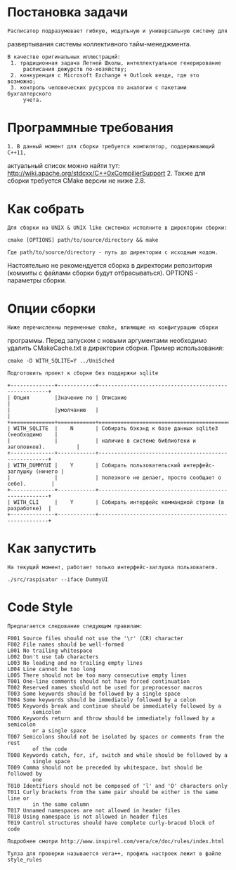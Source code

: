 Постановка задачи
=================

    Расписатор подразумевает гибкую, модульную и универсальную систему для
развертывания системы коллективного тайм-менеджмента.

    В качестве оригинальных иллюстраций:
     1. традиционная задача Летней Школы, интеллектуальное генерирование
         расписания дежурств по-хозяйству;  
     2. конкуренция с Microsoft Exchange + Outlook везде, где это возможно;
     3. контроль человеческих русурсов по аналогии с пакетами бухгалтерского
         учета.

Программные требования
======================

    1. В данный момент для сборки требуется компилятор, поддерживающий C++11,
актуальный список можно найти тут:
http://wiki.apache.org/stdcxx/C++0xCompilierSupport
    2. Также для сборки требуется CMake версии не ниже 2.8.

Как собрать
===========

    Для сборки на UNIX & UNIX like системах исполните в директории сборки:

    cmake [OPTIONS] path/to/source/directory && make
    
    Где path/to/source/directory - путь до директории с исходным кодом.
Настоятельно не рекомендуется сборка в директории репозитория (коммиты с файлами
сборки будут отбрасываться). OPTIONS - параметры сборки.

Опции сборки
============
    
    Ниже перечисленны переменные cmake, влияющие на конфигурацию сборки
программы. Перед запуском с новыми аргументами необходимо удалить CMakeCache.txt
в директории сборки. Пример использования:

    cmake -D WITH_SQLITE=Y ../UniSched

    Подготовить проект к сборке без поддержки sqlite

    +--------------+------------+------------------------------------------------------+
    | Опция        |Значение по | Описание                                             |
    |              |умолчанию   |                                                      |
    +==============+============+======================================================+
    | WITH_SQLITE  |    N       | Собирать бэкэнд к базе данных sqlite3 (необходимо    |
    |              |            | наличие в системе библиотеки и заголовков).          |
    +--------------+------------+------------------------------------------------------+
    | WITH_DUMMYUI |    Y       | Собирать пользовательский интерфейс-заглушку (ничего |
    |              |            | полезного не делает, просто сообщает о себе).        |
    +--------------+------------+------------------------------------------------------+
    | WITH_CLI     |    Y       | Собирать интерфейс коммандной строки (в разработке)  |
    +--------------+------------+------------------------------------------------------+


Как запустить
=============

    На текущий момент, работает только интерфейс-заглушка пользователя.

    ./src/raspisator --iface DummyUI


Code Style
==========

    Предлагается следование следующим правилам:

    F001 Source files should not use the '\r' (CR) character
    F002 File names should be well-formed
    L001 No trailing whitespace
    L002 Don't use tab characters
    L003 No leading and no trailing empty lines
    L004 Line cannot be too long
    L005 There should not be too many consecutive empty lines
    T001 One-line comments should not have forced continuation
    T002 Reserved names should not be used for preprocessor macros
    T003 Some keywords should be followed by a single space
    T004 Some keywords should be immediately followed by a colon
    T005 Keywords break and continue should be immediately followed by a
            semicolon
    T006 Keywords return and throw should be immediately followed by a semicolon
            or a single space
    T007 Semicolons should not be isolated by spaces or comments from the rest
            of the code
    T008 Keywords catch, for, if, switch and while should be followed by a
            single space
    T009 Comma should not be preceded by whitespace, but should be followed by
            one
    T010 Identifiers should not be composed of 'l' and 'O' characters only
    T011 Curly brackets from the same pair should be either in the same line or
            in the same column
    T017 Unnamed namespaces are not allowed in header files
    T018 Using namespace is not allowed in header files
    T019 Control structures should have complete curly-braced block of code 

    Подробнее смотри http://www.inspirel.com/vera/ce/doc/rules/index.html

    Тулза для проверки называется vera++, профиль настроек лежит в файле style_rules

